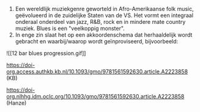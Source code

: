 1. Een wereldlijk muziekgenre geworteld in Afro-Amerikaanse folk music, geëvolueerd in de zuidelijke Staten van de VS. Het vormt een integraal onderaal onderdeel van jazz, R&B, rock en in mindere mate country muziek. Blues is een "veelkoppig monster".
2. In enge zin slaat het op een akkoordenschema dat herhaaldelijk wordt gebracht en waarbij/waarop wordt geïnproviseerd, bijvoorbeeld:


![[12 bar blues progression.gif]]

https://doi-org.access.authkb.kb.nl/10.1093/gmo/9781561592630.article.A2223858 (KB)

https://doi-org.nlhhg.idm.oclc.org/10.1093/gmo/9781561592630.article.A2223858 (Hanze)
